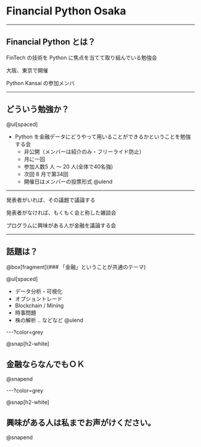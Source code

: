 # Financial Python Osaka 

---

## Financial Python とは？

FinTech の技術を Python に焦点を当てて取り組んでいる勉強会

大阪、東京で開催

Python Kansai の参加メンバ

---

## どういう勉強か？

@ul[spaced]
- Python を金融データにどうやって用いることができるかということを勉強する会
  - 非公開（メンバーは紹介のみ・フリーライド防止）
  - 月に一回
  - 参加人数5 人 〜 20 人(全体で40名強)
  - 次回 8 月で第34回
  - 開催日はメンバーの投票形式
@ulend

---

発表者がいれば、その議題で議論する

発表者がなければ、もくもく会と称した雑談会

プログラムに興味がある人が金融を議論する会

---

## 話題は？

@box[fragment](### 「金融」ということが共通のテーマ)


@ul[spaced]
- データ分析・可視化
- オプショントレード
- Blockchain / Mining
- 時事問題
- 株の解析 .. などなど
@ulend

---?color=grey

@snap[h2-white]
## 金融ならなんでもＯＫ
@snapend

---?color=grey

@snap[h2-white]
## 興味がある人は私までお声がけください。
@snapend

